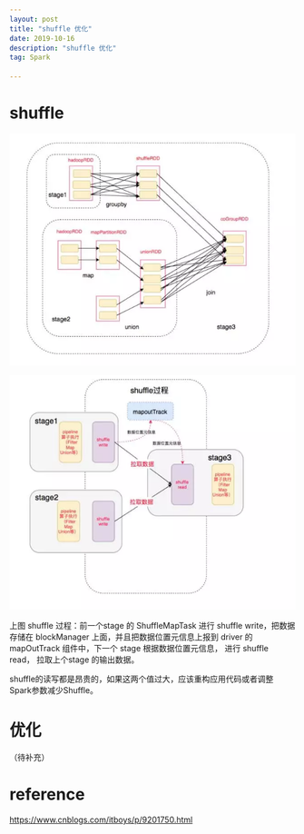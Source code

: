 ```yaml
---
layout: post
title: "shuffle 优化"
date: 2019-10-16
description: "shuffle 优化"
tag: Spark

---
```




# shuffle

![png](/images/posts/all/Spakr-Job样例图.png)

![png](/images/posts/all/Spark-Job样例shuffle结构图.png)


上图 shuffle 过程：前一个stage 的 ShuffleMapTask 进行 shuffle write，把数据存储在 blockManager 上面，并且把数据位置元信息上报到 driver 的 mapOutTrack 组件中，下一个 stage 根据数据位置元信息， 进行 shuffle read， 拉取上个stage 的输出数据。

shuffle的读写都是昂贵的，如果这两个值过大，应该重构应用代码或者调整Spark参数减少Shuffle。

# 优化

（待补充）





# reference

https://www.cnblogs.com/itboys/p/9201750.html




